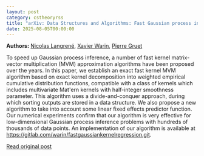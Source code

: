 ```yaml
---
layout: post
category: cstheoryrss
title: "arXiv: Data Structures and Algorithms: Fast Gaussian process inference by exact Matrn kernel decomposition"
date: 2025-08-05T00:00:00
---
```


**Authors:** [Nicolas Langrené](https://dblp.uni-trier.de/search?q=Nicolas+Langren%C3%A9), [Xavier Warin](https://dblp.uni-trier.de/search?q=Xavier+Warin), [Pierre Gruet](https://dblp.uni-trier.de/search?q=Pierre+Gruet)

To speed up Gaussian process inference, a number of fast kernel matrix-vector
multiplication (MVM) approximation algorithms have been proposed over the
years. In this paper, we establish an exact fast kernel MVM algorithm based on
exact kernel decomposition into weighted empirical cumulative distribution
functions, compatible with a class of kernels which includes multivariate
Mat\'ern kernels with half-integer smoothness parameter. This algorithm uses a
divide-and-conquer approach, during which sorting outputs are stored in a data
structure. We also propose a new algorithm to take into account some linear
fixed effects predictor function. Our numerical experiments confirm that our
algorithm is very effective for low-dimensional Gaussian process inference
problems with hundreds of thousands of data points. An implementation of our
algorithm is available at
https://gitlab.com/warin/fastgaussiankernelregression.git.

[Read original post](http://arxiv.org/abs/2508.01864v1)
